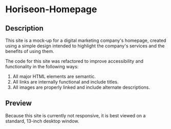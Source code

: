 # Horiseon-Homepage

## Description
This site is a mock-up for a digital marketing company's homepage, created using a simple design intended to highlight the company's services and the benefits of using them.

The code for this site was refactored to improve accessibility and functionality in the following ways:
1. All major HTML elements are semantic.
1. All links are internally functional and include titles.
1. All images are properly linked and include alternate descriptions.

## Preview
Because this site is currently not responsive, it is best viewed on a standard, 13-inch desktop window.
